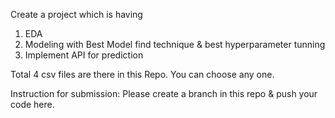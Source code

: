 Create a project which is having
  1. EDA
  2. Modeling with Best Model find technique & best hyperparameter tunning
  3. Implement API for prediction

Total 4 csv files are there in this Repo. You can choose any one.

Instruction for submission: Please create a branch in this repo & push your code here.
